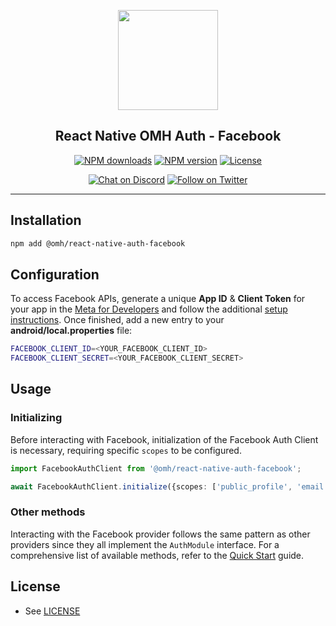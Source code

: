 <p align="center">
  <a href="https://www.openmobilehub.com/">
    <img width="160px" src="https://www.openmobilehub.com/images/logo/omh_logo.png"/><br/>
  </a>
  <h2 align="center">React Native OMH Auth - Facebook</h2>
</p>

<p align="center">
  <a href="https://www.npmjs.com/package/@omh/react-native-auth-facebook"><img src="https://img.shields.io/npm/dm/@omh/react-native-auth-facebook.svg?style=flat" alt="NPM downloads"/></a>
  <a href="https://www.npmjs.com/package/@omh/react-native-auth-facebook"><img src="https://img.shields.io/npm/v/@omh/react-native-auth-facebook.svg?style=flat" alt="NPM version"/></a>
  <a href="/LICENSE"><img src="https://img.shields.io/npm/l/@omh/react-native-auth-facebook.svg?style=flat" alt="License"/></a>
</p>

<p align="center">
  <a href="https://discord.com/invite/yTAFKbeVMw"><img src="https://img.shields.io/discord/1115727214827278446.svg?style=flat&colorA=7289da&label=Chat%20on%20Discord" alt="Chat on Discord"/></a>
  <a href="https://twitter.com/openmobilehub"><img src="https://img.shields.io/twitter/follow/rnfirebase.svg?style=flat&colorA=1da1f2&colorB=&label=Follow%20on%20Twitter" alt="Follow on Twitter"/></a>
</p>

---

## Installation

```bash
npm add @omh/react-native-auth-facebook
```

## Configuration

To access Facebook APIs, generate a unique **App ID** & **Client Token** for your app in the [Meta for Developers](https://developers.facebook.com/apps) and follow the additional [setup instructions](https://developers.facebook.com/docs/facebook-login/android). Once finished, add a new entry to your **android/local.properties** file:

```bash title="android/local.properties"
FACEBOOK_CLIENT_ID=<YOUR_FACEBOOK_CLIENT_ID>
FACEBOOK_CLIENT_SECRET=<YOUR_FACEBOOK_CLIENT_SECRET>
```

## Usage

### Initializing

Before interacting with Facebook, initialization of the Facebook Auth Client is necessary, requiring specific `scopes` to be configured.

```typescript
import FacebookAuthClient from '@omh/react-native-auth-facebook';

await FacebookAuthClient.initialize({scopes: ['public_profile', 'email']});
```

### Other methods

Interacting with the Facebook provider follows the same pattern as other providers since they all implement the `AuthModule` interface. For a comprehensive list of available methods, refer to the [Quick Start](https://special-barnacle-93vn82m.pages.github.io/docs/getting-started#sign-in) guide.

## License

- See [LICENSE](https://github.com/openmobilehub/react-native-omh-auth/blob/main/LICENSE)
